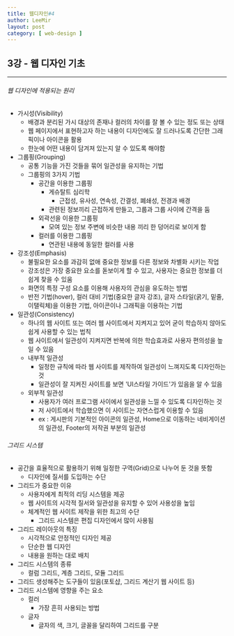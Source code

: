 ```yaml
---
title: 웹디자인#4
author: LeeMir
layout: post
category: [ web-design ]
---
```


## 3강 - 웹 디자인 기초

- - -

###### 웹 디자인에 적용되는 원리

- 가시성(Visibility)
  - 배경과 분리된 가시 대상의 존재나 컬러의 차이를 잘 볼 수 있는 정도 또는 상태
  - 웹 페이지에서 표현하고자 하는 내용이 디자인에도 잘 드러나도록 간단한 그래픽이나 아이콘을 활용
  - 한눈에 어떤 내용이 담겨져 있는지 알 수 있도록 해야함
- 그룹핑(Grouping)
  - 공통 기능을 가진 것들을 묶어 일관성을 유지하는 기법
  - 그룹핑의 3가지 기법
    - 공간을 이용한 그룹핑
      - 게슈탈트 심리학
        - 근접성, 유사성, 연속성, 간결성, 폐쇄성, 전경과 배경
      - 관련된 정보끼리 근접하게 만들고, 그룹과 그룹 사이에 간격을 둠
    - 외곽선을 이용한 그룹핑
      - 모여 있는 정보 주변에 비슷한 내용 끼리 한 덩어리로 보이게 함
    - 컬러를 이용한 그룹핑
      - 연관된 내용에 동일한 컬러를 사용
- 강조성(Emphasis)
  - 불필요한 요소를 과감히 없애 중요한 정보를 다른 정보와 차별화 시키는 작업
  - 강조성은 가장 중요한 요소를 돋보이게 할 수 있고, 사용자는 중요한 정보를 더 쉽게 찾을 수 있움
  - 화면의 특정 구성 요소를 이용해 사용자의 관심을 유도하는 방법
  - 반전 기법(hover), 컬러 대비 기법(중요한 글자 강조), 글자 스타일(굵기, 밑줄, 이탤릭체)을 이용한 기법, 아이콘이나 그래픽을 이용하는 기법
- 일관성(Consistency)
  - 하나의 웹 사이트 또는 여러 웹 사이트에서 지켜지고 있어 굳이 학습하지 않아도 쉽게 사용할 수 있는 법칙
  - 웹 사이트에서 일관성이 지켜지면 반복에 의한 학습효과로 사용자 편의성을 높일 수 있음
  - 내부적 일관성
    - 일정한 규칙에 따라 웹 사이트를 제작하여 일관성이 느껴지도록 디자인하는 것
    - 일관성이 잘 지켜진 사이트를 보면 'UI스타일 가이드'가 있음을 알 수 있음
  - 외부적 일관성
    - 사용자가 여러 프로그램 사이에서 일관성을 느낄 수 있도록 디자인하는 것
    - 저 사이트에서 학습했으면 이 사이트는 자연스럽게 이용할 수 있음
    - ex : 게시판의 기본적인 아이콘의 일관성, Home으로 이동하는 네비게이션의 일관성, Footer의 저작권 부분의 일관성



###### 그리드 시스템

- 공간을 효율적으로 활용하기 위해 일정한 구역(Grid)으로 나누어 둔 것을 뜻함
  - 디자인에 질서를 도입하는 수단
- 그리드가 중요한 이유
  - 사용자에게 최적의 리딩 시스템을 제공
  - 웹 사이트의 시각적 질서와 일관성을 유지할 수 있어 사용성을 높임
  - 체계적인 웹 사이트 제작을 위한 최고의 수단
    - 그리드 시스템은 편집 디자인에서 많이 사용됨
- 그리드 레이아웃의 특징
  - 시각적으로 안정적인 디자인 제공
  - 단순한 웹 디자인
  - 내용을 원하는 대로 배치
- 그리드 시스템의 종류
  - 컬럼 그리드, 계층 그리드, 모듈 그리드
- 그리드 생성해주는 도구들이 있음(포토샵, 그리드 계산기 웹 사이트 등)
- 그리드 시스템에 영향을 주는 요소
  - 컬러
    - 가장 흔히 사용되는 방법
  - 글자
    - 글자의 색, 크기, 글꼴을 달리하여 그리드를 구분